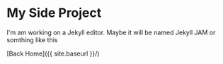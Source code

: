 # My Side Project
I'm am working on a Jekyll editor. Maybe it will be named Jekyll JAM or somthing like this

[Back Home]({{ site.baseurl }}/)